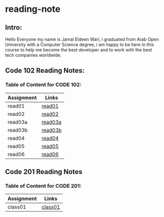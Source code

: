 # reading-note
## Intro:
Hello Everyone my name is Jamal Eldeen Wari, i graduated from Arab Open University with a Computer Science degree, i am happy to be here in this course to help me become the best developer and to work with the best tech companies worldwide.


## **Code 102 Reading Notes:**
### Table of Content for **CODE 102**:
| Assignment      | Links |
| ----------- | ----------- |
| read01      | [read01](read01.md)    |
| read02      | [read02](read02.md)    |
| read03a     | [read03a](read03a.md)  |
| read03b     | [read03b](read03b.md)  |
| read04      | [read04](read04.md)    |
| read05      | [read05](read05.md)    |
| read06      | [read06](read06.md)    |




## **Code 201 Reading Notes**
### Table of Content for **CODE 201**:

| Assignment      | Links |
| ----------- | ----------- |
| class01     | [class01](class01.md)       |



